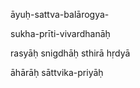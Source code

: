 āyuḥ-sattva-balārogya-

sukha-prīti-vivardhanāḥ

rasyāḥ snigdhāḥ sthirā hṛdyā

āhārāḥ sāttvika-priyāḥ